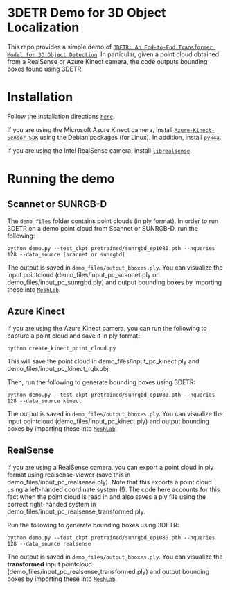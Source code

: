 # 3DETR Demo for 3D Object Localization

This repo provides a simple demo of [`3DETR: An End-to-End Transformer Model for 3D Object Detection`](https://github.com/facebookresearch/3detr). In particular, given a point cloud obtained from a RealSense or Azure Kinect camera, the code outputs bounding boxes found using 3DETR.

# Installation

Follow the installation directions [`here`](https://github.com/facebookresearch/3detr). 

If you are using the Microsoft Azure Kinect camera, install [`Azure-Kinect-Sensor-SDK`](https://github.com/microsoft/Azure-Kinect-Sensor-SDK/blob/develop/docs/usage.md) using the Debian packages (for Linux). In addition, install [`pyk4a`](https://github.com/etiennedub/pyk4a).   

If you are using the Intel RealSense camera, install [`librealsense`](https://github.com/IntelRealSense/librealsense/blob/master/doc/distribution_linux.md). 

# Running the demo

## Scannet or SUNRGB-D

The ```demo_files``` folder contains point clouds (in ply format). In order to run 3DETR on a demo point cloud from Scannet or SUNRGB-D, run the following:
```
python demo.py --test_ckpt pretrained/sunrgbd_ep1080.pth --nqueries 128 --data_source [scannet or sunrgbd]

```

The output is saved in ```demo_files/output_bboxes.ply```. You can visualize the input pointcloud (demo_files/input_pc_scannet.ply or demo_files/input_pc_sunrgbd.ply) and output bounding boxes by importing these into [`MeshLab`](https://www.meshlab.net/). 

## Azure Kinect

If you are using the Azure Kinect camera, you can run the following to capture a point cloud and save it in ply format:
```
python create_kinect_point_cloud.py
```
This will save the point cloud in demo_files/input_pc_kinect.ply and demo_files/input_pc_kinect_rgb.obj.  

Then, run the following to generate bounding boxes using 3DETR:
```
python demo.py --test_ckpt pretrained/sunrgbd_ep1080.pth --nqueries 128 --data_source kinect

```

The output is saved in ```demo_files/output_bboxes.ply```. You can visualize the input pointcloud (demo_files/input_pc_kinect.ply) and output bounding boxes by importing these into [`MeshLab`](https://www.meshlab.net/). 


## RealSense

If you are using a RealSense camera, you can export a point cloud in ply format using realsense-viewer (save this in demo_files/input_pc_realsense.ply). Note that this exports a point cloud using a left-handed coordinate system (!). The code here accounts for this fact when the point cloud is read in and also saves a ply file using the correct right-handed system in demo_files/input_pc_realsense_transformed.ply. 

Run the following to generate bounding boxes using 3DETR:
```
python demo.py --test_ckpt pretrained/sunrgbd_ep1080.pth --nqueries 128 --data_source realsense
```

The output is saved in ```demo_files/output_bboxes.ply```. You can visualize the **transformed** input pointcloud (demo_files/input_pc_realsense_transformed.ply) and output bounding boxes by importing these into [`MeshLab`](https://www.meshlab.net/). 
